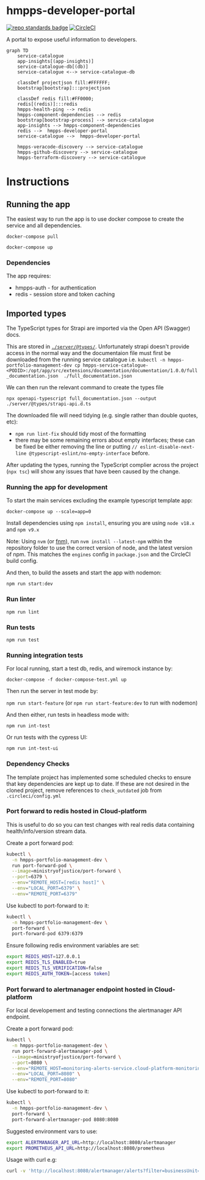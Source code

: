 # hmpps-developer-portal

[![repo standards badge](https://img.shields.io/badge/dynamic/json?color=blue&style=flat&logo=github&label=MoJ%20Compliant&query=%24.result&url=https%3A%2F%2Foperations-engineering-reports.cloud-platform.service.justice.gov.uk%2Fapi%2Fv1%2Fcompliant_public_repositories%2Fhmpps-developer-portal)](https://operations-engineering-reports.cloud-platform.service.justice.gov.uk/public-github-repositories.html#hmpps-developer-portal 'Link to report')
[![CircleCI](https://circleci.com/gh/ministryofjustice/hmpps-developer-portal/tree/main.svg?style=svg)](https://circleci.com/gh/ministryofjustice/hmpps-developer-portal)

A portal to expose useful information to developers.

```mermaid
graph TD
    service-catalogue
    app-insights[(app-insights)]
    service-catalogue-db[(db)]
    service-catalogue <--> service-catalogue-db

    classDef projectjson fill:#FFFFFF;
    bootstrap[bootstrap]:::projectjson

    classDef redis fill:#FF0000;
    redis[(redis)]:::redis
    hmpps-health-ping --> redis
    hmpps-component-dependencies --> redis
    bootstrap[bootstrap-process] --> service-catalogue
    app-insights --> hmpps-component-dependencies
    redis -->  hmpps-developer-portal
    service-catalogue -->  hmpps-developer-portal

    hmpps-veracode-discovery --> service-catalogue
    hmpps-github-discovery --> service-catalogue
    hmpps-terraform-discovery --> service-catalogue
```

# Instructions

## Running the app

The easiest way to run the app is to use docker compose to create the service and all dependencies.

`docker-compose pull`

`docker-compose up`

### Dependencies

The app requires:

- hmpps-auth - for authentication
- redis - session store and token caching

## Imported types

The TypeScript types for Strapi are imported via the Open API (Swagger) docs.

This are stored in [`./server/@types/`](./server/@types/). Unfortunately strapi doesn't provide access in the normal way and the documentaion file must first be downloaded from the running service catalogue i.e. `kubectl -n hmpps-portfolio-management-dev cp hmpps-service-catalogue-<PODID>:/opt/app/src/extensions/documentation/documentation/1.0.0/full_documentation.json  ./full_documentation.json`

We can then run the relevant command to create the types file

```
npx openapi-typescript full_documentation.json --output ./server/@types/strapi-api.d.ts
```

The downloaded file will need tidying (e.g. single rather than double quotes, etc):

- `npm run lint-fix` should tidy most of the formatting
- there may be some remaining errors about empty interfaces; these can be fixed be either removing the line or putting `// eslint-disable-next-line @typescript-eslint/no-empty-interface` before.

After updating the types, running the TypeScript complier across the project (`npx tsc`) will show any issues that have been caused by the change.

### Running the app for development

To start the main services excluding the example typescript template app:

`docker-compose up --scale=app=0`

Install dependencies using `npm install`, ensuring you are using `node v18.x` and `npm v9.x`

Note: Using `nvm` (or [fnm](https://github.com/Schniz/fnm)), run `nvm install --latest-npm` within the repository folder to use the correct version of node, and the latest version of npm. This matches the `engines` config in `package.json` and the CircleCI build config.

And then, to build the assets and start the app with nodemon:

`npm run start:dev`

### Run linter

`npm run lint`

### Run tests

`npm run test`

### Running integration tests

For local running, start a test db, redis, and wiremock instance by:

`docker-compose -f docker-compose-test.yml up`

Then run the server in test mode by:

`npm run start-feature` (or `npm run start-feature:dev` to run with nodemon)

And then either, run tests in headless mode with:

`npm run int-test`

Or run tests with the cypress UI:

`npm run int-test-ui`

### Dependency Checks

The template project has implemented some scheduled checks to ensure that key dependencies are kept up to date.
If these are not desired in the cloned project, remove references to `check_outdated` job from `.circleci/config.yml`

### Port forward to redis hosted in Cloud-platform

This is useful to do so you can test changes with real redis data containing health/info/version stream data.

Create a port forward pod:

```bash
kubectl \
  -n hmpps-portfolio-management-dev \
  run port-forward-pod \
  --image=ministryofjustice/port-forward \
  --port=6379 \
  --env="REMOTE_HOST=[redis host]" \
  --env="LOCAL_PORT=6379" \
  --env="REMOTE_PORT=6379"
```

Use kubectl to port-forward to it:

```bash
kubectl \
  -n hmpps-portfolio-management-dev \
  port-forward \
  port-forward-pod 6379:6379
```

Ensure following redis environment variables are set:

```bash
export REDIS_HOST=127.0.0.1
export REDIS_TLS_ENABLED=true
export REDIS_TLS_VERIFICATION=false
export REDIS_AUTH_TOKEN=[access token]
```


### Port forward to alertmanager endpoint hosted in Cloud-platform

For local developement and testing connections the alertmanager API endpoint.

Create a port forward pod:

```bash
kubectl \
  -n hmpps-portfolio-management-dev \
  run port-forward-alertmanager-pod \
  --image=ministryofjustice/port-forward \
  --port=8080 \
  --env="REMOTE_HOST=monitoring-alerts-service.cloud-platform-monitoring-alerts" \
  --env="LOCAL_PORT=8080" \
  --env="REMOTE_PORT=8080"
```

Use kubectl to port-forward to it:

```bash
kubectl \
  -n hmpps-portfolio-management-dev \
  port-forward \
  port-forward-alertmanager-pod 8080:8080
```

Suggested environment vars to use:

```bash
export ALERTMANAGER_API_URL=http://localhost:8080/alertmanager
export PROMETHEUS_API_URL=http://localhost:8080/prometheus
```

Usage with curl e.g:

```bash
curl -v 'http://localhost:8080/alertmanager/alerts?filter=businessUnit="hmpps"'
```

